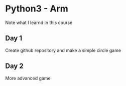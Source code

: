 # Python3 - Arm
Note what I learnd in this course

## Day 1
Create github repository and make a simple circle game

## Day 2
More advanced game 
